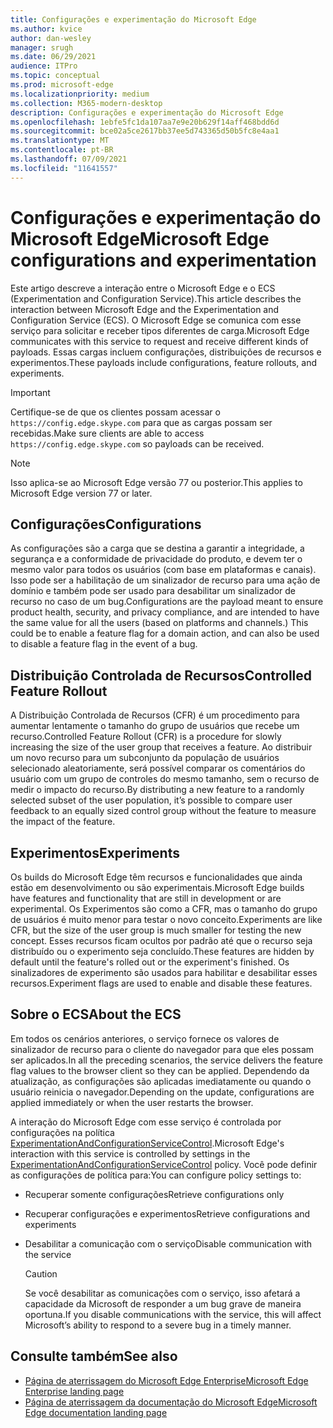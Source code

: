 ```yaml
---
title: Configurações e experimentação do Microsoft Edge
ms.author: kvice
author: dan-wesley
manager: srugh
ms.date: 06/29/2021
audience: ITPro
ms.topic: conceptual
ms.prod: microsoft-edge
ms.localizationpriority: medium
ms.collection: M365-modern-desktop
description: Configurações e experimentação do Microsoft Edge
ms.openlocfilehash: 1ebfe5fc1da107aa7e9e20b629f14aff468bdd6d
ms.sourcegitcommit: bce02a5ce2617bb37ee5d743365d50b5fc8e4aa1
ms.translationtype: MT
ms.contentlocale: pt-BR
ms.lasthandoff: 07/09/2021
ms.locfileid: "11641557"
---
```

# <a name="microsoft-edge-configurations-and-experimentation"></a><span data-ttu-id="d1e63-103">Configurações e experimentação do Microsoft Edge</span><span class="sxs-lookup"><span data-stu-id="d1e63-103">Microsoft Edge configurations and experimentation</span></span>

<span data-ttu-id="d1e63-104">Este artigo descreve a interação entre o Microsoft Edge e o ECS (Experimentation and Configuration Service).</span><span class="sxs-lookup"><span data-stu-id="d1e63-104">This article describes the interaction between Microsoft Edge and the Experimentation and Configuration Service (ECS).</span></span> <span data-ttu-id="d1e63-105">O Microsoft Edge se comunica com esse serviço para solicitar e receber tipos diferentes de carga.</span><span class="sxs-lookup"><span data-stu-id="d1e63-105">Microsoft Edge communicates with this service to request and receive different kinds of payloads.</span></span> <span data-ttu-id="d1e63-106">Essas cargas incluem configurações, distribuições de recursos e experimentos.</span><span class="sxs-lookup"><span data-stu-id="d1e63-106">These payloads include configurations, feature rollouts, and experiments.</span></span>

> [!IMPORTANT]
> <span data-ttu-id="d1e63-107">Certifique-se de que os clientes possam acessar o `https://config.edge.skype.com` para que as cargas possam ser recebidas.</span><span class="sxs-lookup"><span data-stu-id="d1e63-107">Make sure clients are able to access `https://config.edge.skype.com` so payloads can be received.</span></span>

> [!NOTE]
> <span data-ttu-id="d1e63-108">Isso aplica-se ao Microsoft Edge versão 77 ou posterior.</span><span class="sxs-lookup"><span data-stu-id="d1e63-108">This applies to Microsoft Edge version 77 or later.</span></span>

## <a name="configurations"></a><span data-ttu-id="d1e63-109">Configurações</span><span class="sxs-lookup"><span data-stu-id="d1e63-109">Configurations</span></span>

<span data-ttu-id="d1e63-110">As configurações são a carga que se destina a garantir a integridade, a segurança e a conformidade de privacidade do produto, e devem ter o mesmo valor para todos os usuários (com base em plataformas e canais). Isso pode ser a habilitação de um sinalizador de recurso para uma ação de domínio e também pode ser usado para desabilitar um sinalizador de recurso no caso de um bug.</span><span class="sxs-lookup"><span data-stu-id="d1e63-110">Configurations are the payload meant to ensure product health, security, and privacy compliance, and are intended to have the same value for all the users (based on platforms and channels.) This could be to enable a feature flag for a domain action, and can also be used to disable a feature flag in the event of a bug.</span></span>

## <a name="controlled-feature-rollout"></a><span data-ttu-id="d1e63-111">Distribuição Controlada de Recursos</span><span class="sxs-lookup"><span data-stu-id="d1e63-111">Controlled Feature Rollout</span></span>

<span data-ttu-id="d1e63-112">A Distribuição Controlada de Recursos (CFR) é um procedimento para aumentar lentamente o tamanho do grupo de usuários que recebe um recurso.</span><span class="sxs-lookup"><span data-stu-id="d1e63-112">Controlled Feature Rollout (CFR) is a procedure for slowly increasing the size of the user group that receives a feature.</span></span> <span data-ttu-id="d1e63-113">Ao distribuir um novo recurso para um subconjunto da população de usuários selecionado aleatoriamente, será possível comparar os comentários do usuário com um grupo de controles do mesmo tamanho, sem o recurso de medir o impacto do recurso.</span><span class="sxs-lookup"><span data-stu-id="d1e63-113">By distributing a new feature to a randomly selected subset of the user population, it’s possible to compare user feedback to an equally sized control group without the feature to measure the impact of the feature.</span></span>

## <a name="experiments"></a><span data-ttu-id="d1e63-114">Experimentos</span><span class="sxs-lookup"><span data-stu-id="d1e63-114">Experiments</span></span>

<span data-ttu-id="d1e63-115">Os builds do Microsoft Edge têm recursos e funcionalidades que ainda estão em desenvolvimento ou são experimentais.</span><span class="sxs-lookup"><span data-stu-id="d1e63-115">Microsoft Edge builds have features and functionality that are still in development or are experimental.</span></span> <span data-ttu-id="d1e63-116">Os Experimentos são como a CFR, mas o tamanho do grupo de usuários é muito menor para testar o novo conceito.</span><span class="sxs-lookup"><span data-stu-id="d1e63-116">Experiments are like CFR, but the size of the user group is much smaller for testing the new concept.</span></span> <span data-ttu-id="d1e63-117">Esses recursos ficam ocultos por padrão até que o recurso seja distribuído ou o experimento seja concluído.</span><span class="sxs-lookup"><span data-stu-id="d1e63-117">These features are hidden by default until the feature's rolled out or the experiment's finished.</span></span> <span data-ttu-id="d1e63-118">Os sinalizadores de experimento são usados para habilitar e desabilitar esses recursos.</span><span class="sxs-lookup"><span data-stu-id="d1e63-118">Experiment flags are used to enable and disable these features.</span></span>

## <a name="about-the-ecs"></a><span data-ttu-id="d1e63-119">Sobre o ECS</span><span class="sxs-lookup"><span data-stu-id="d1e63-119">About the ECS</span></span>

<span data-ttu-id="d1e63-120">Em todos os cenários anteriores, o serviço fornece os valores de sinalizador de recurso para o cliente do navegador para que eles possam ser aplicados.</span><span class="sxs-lookup"><span data-stu-id="d1e63-120">In all the preceding scenarios, the service delivers the feature flag values to the browser client so they can be applied.</span></span> <span data-ttu-id="d1e63-121">Dependendo da atualização, as configurações são aplicadas imediatamente ou quando o usuário reinicia o navegador.</span><span class="sxs-lookup"><span data-stu-id="d1e63-121">Depending on the update, configurations are applied immediately or when the user restarts the browser.</span></span>

<span data-ttu-id="d1e63-122">A interação do Microsoft Edge com esse serviço é controlada por configurações na política [ExperimentationAndConfigurationServiceControl](./microsoft-edge-policies.md#experimentationandconfigurationservicecontrol).</span><span class="sxs-lookup"><span data-stu-id="d1e63-122">Microsoft Edge's interaction with this service is controlled by settings in the [ExperimentationAndConfigurationServiceControl](./microsoft-edge-policies.md#experimentationandconfigurationservicecontrol) policy.</span></span> <span data-ttu-id="d1e63-123">Você pode definir as configurações de política para:</span><span class="sxs-lookup"><span data-stu-id="d1e63-123">You can configure policy settings to:</span></span>

- <span data-ttu-id="d1e63-124">Recuperar somente configurações</span><span class="sxs-lookup"><span data-stu-id="d1e63-124">Retrieve configurations only</span></span>
- <span data-ttu-id="d1e63-125">Recuperar configurações e experimentos</span><span class="sxs-lookup"><span data-stu-id="d1e63-125">Retrieve configurations and experiments</span></span>
- <span data-ttu-id="d1e63-126">Desabilitar a comunicação com o serviço</span><span class="sxs-lookup"><span data-stu-id="d1e63-126">Disable communication with the service</span></span>

  > [!CAUTION]
  > <span data-ttu-id="d1e63-127">Se você desabilitar as comunicações com o serviço, isso afetará a capacidade da Microsoft de responder a um bug grave de maneira oportuna.</span><span class="sxs-lookup"><span data-stu-id="d1e63-127">If you disable communications with the service, this will affect Microsoft’s ability to respond to a severe bug in a timely manner.</span></span>

## <a name="see-also"></a><span data-ttu-id="d1e63-128">Consulte também</span><span class="sxs-lookup"><span data-stu-id="d1e63-128">See also</span></span>

- [<span data-ttu-id="d1e63-129">Página de aterrissagem do Microsoft Edge Enterprise</span><span class="sxs-lookup"><span data-stu-id="d1e63-129">Microsoft Edge Enterprise landing page</span></span>](https://www.microsoftedgeinsider.com/enterprise)
- [<span data-ttu-id="d1e63-130">Página de aterrissagem da documentação do Microsoft Edge</span><span class="sxs-lookup"><span data-stu-id="d1e63-130">Microsoft Edge documentation landing page</span></span>](./index.yml)